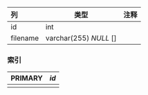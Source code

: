 | 列       | 类型                   | 注释 |
| :------- | ---------------------- | ---- |
| id       | int                    |      |
| filename | varchar(255) *NULL* [] |      |

### 索引

| PRIMARY | *id* |
| :------ | ---- |
|         |      |
